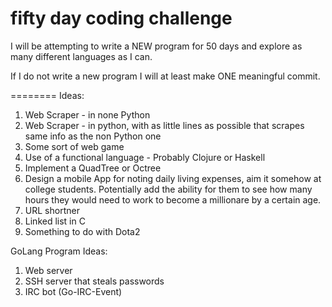 fifty day coding challenge
==========================

I will be attempting to write a NEW program for 50 days and explore as many different languages as I can.

If I do not write a new program I will at least make ONE meaningful commit.

========
Ideas:
1. Web Scraper - in none Python
2. Web Scraper - in python, with as little lines as possible that scrapes same info as the non Python one
3. Some sort of web game
4. Use of a functional language - Probably Clojure or Haskell
5. Implement a QuadTree or Octree
6. Design a mobile App for noting daily living expenses, aim it somehow at college students. Potentially add the ability for them to see how many hours they would need to work to become a millionare by a certain age.
7. URL shortner
8. Linked list in C
9. Something to do with Dota2

GoLang Program Ideas:
1. Web server
2. SSH server that steals passwords
3. IRC bot (Go-IRC-Event)

